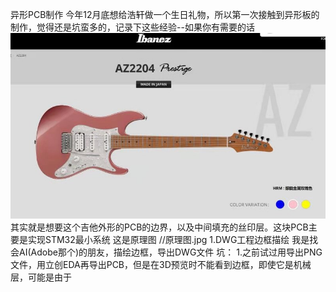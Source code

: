 异形PCB制作
今年12月底想给浩轩做一个生日礼物，所以第一次接触到异形板的制作，觉得还是坑蛮多的，记录下这些经验--如果你有需要的话
![avatar](1.jpg)
其实就是想要这个吉他外形的PCB的边界，以及中间填充的丝印层。这块PCB主要是实现STM32最小系统
这是原理图
//原理图.jpg
1.DWG工程边框描绘
我是找会AI(Adobe那个)的朋友，描绘边框，导出DWG文件
坑：
1.之前试过用导出PNG文件，用立创EDA再导出PCB，但是在3D预览时不能看到边框，即使它是机械层，可能是由于

